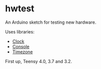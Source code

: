 # hwtest

An Arduino sketch for testing new hardware.  

Uses libraries:

- [Clock](https://github.com/blackketter/Clock)
- [Console](https://github.com/blackketter/Console)
- [Timezone](https://github.com/blackketter/Timezone)

First up, Teensy 4.0, 3.7 and 3.2.
